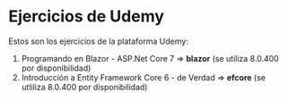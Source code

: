 # Ejercicios de Udemy
Estos son los ejercicios de la plataforma Udemy:

1. Programando en Blazor - ASP.Net Core 7 => **blazor** (se utiliza 8.0.400 por disponibilidad)
2. Introducción a Entity Framework Core 6 - de Verdad => **efcore** (se utliliza 8.0.400 por disponibilidad)